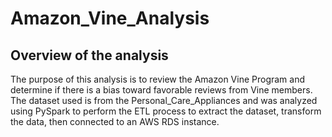# Amazon_Vine_Analysis

## Overview of the analysis
The purpose of this analysis is to review the Amazon Vine Program and determine if there is a bias toward favorable reviews from Vine members.
The dataset used is from the Personal_Care_Appliances and was analyzed using PySpark to perform the ETL process to extract the dataset, transform the data, then connected to an AWS RDS instance. 